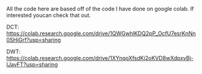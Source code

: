 All the code here are based off of the code I have done on google colab.
If interested youcan check that out.

DCT: https://colab.research.google.com/drive/1QWGwhlKDQ2pP_OcfU7esrKnNn0SHiGrf?usp=sharing

DWT: https://colab.research.google.com/drive/1XYnqoXfsdKj2oKVD8wXdpxvBj-IJayFT?usp=sharing
